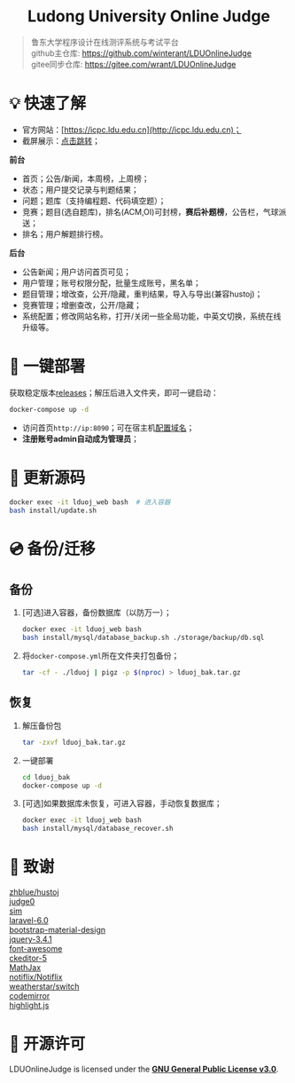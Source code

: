 <h1 align="center">Ludong University Online Judge</h1>

> 鲁东大学程序设计在线测评系统与考试平台  
github主仓库: <https://github.com/winterant/LDUOnlineJudge>  
gitee同步仓库: <https://gitee.com/wrant/LDUOnlineJudge>  

# 💡 快速了解

+ 官方网站：[https://icpc.ldu.edu.cn](http://icpc.ldu.edu.cn)；
+ 截屏展示：[点击跳转](https://blog.csdn.net/winter2121/article/details/105294224)；

**前台**

+ 首页；公告/新闻，本周榜，上周榜；
+ 状态；用户提交记录与判题结果；
+ 问题；题库（支持编程题、代码填空题）；
+ 竞赛；题目(选自题库)，排名(ACM,OI)可封榜，**赛后补题榜**，公告栏，气球派送；
+ 排名；用户解题排行榜。

**后台**

+ 公告新闻；用户访问首页可见；
+ 用户管理；账号权限分配，批量生成账号，黑名单；
+ 题目管理；增改查，公开/隐藏，重判结果，导入与导出(兼容hustoj)；
+ 竞赛管理；增删查改，公开/隐藏；
+ 系统配置；修改网站名称，打开/关闭一些全局功能，中英文切换，系统在线升级等。

# 🔨 一键部署
获取稳定版本[releases](https://github.com/winterant/LDUOnlineJudge/releases)；解压后进入文件夹，即可一键启动：

```bash
docker-compose up -d
```

- 访问首页`http://ip:8090`；可在宿主机[配置域名](https://blog.csdn.net/winter2121/article/details/107783085)；
- **注册账号admin自动成为管理员**；

# 🚗 更新源码

```bash
docker exec -it lduoj_web bash  # 进入容器
bash install/update.sh
```

# 💿 备份/迁移

## 备份
1. [可选]进入容器，备份数据库（以防万一）；
    ```bash
    docker exec -it lduoj_web bash
    bash install/mysql/database_backup.sh ./storage/backup/db.sql
    ```
1. 将`docker-compose.yml`所在文件夹打包备份；
    ```bash
    tar -cf - ./lduoj | pigz -p $(nproc) > lduoj_bak.tar.gz
    ```

## 恢复
1. 解压备份包
    ```bash
    tar -zxvf lduoj_bak.tar.gz
    ```
2. 一键部署
    ```bash
    cd lduoj_bak
    docker-compose up -d
    ```
3. [可选]如果数据库未恢复，可进入容器，手动恢复数据库；
    ```bash
    docker exec -it lduoj_web bash
    bash install/mysql/database_recover.sh
    ```

# 💝 致谢

[zhblue/hustoj](https://github.com/zhblue/hustoj)  
[judge0](https://judge0.com/)  
[sim](https://dickgrune.com/Programs/similarity_tester/)  
[laravel-6.0](https://laravel.com/)  
[bootstrap-material-design](https://fezvrasta.github.io/bootstrap-material-design/)  
[jquery-3.4.1](https://jquery.com/)  
[font-awesome](http://www.fontawesome.com.cn/)  
[ckeditor-5](https://ckeditor.com/ckeditor-5/)  
[MathJax](https://www.mathjax.org/)  
[notiflix/Notiflix](https://github.com/notiflix/Notiflix)  
[weatherstar/switch](https://github.com/weatherstar/switch)  
[codemirror](https://codemirror.net/)  
[highlight.js](https://highlightjs.org/)  

# 📜 开源许可

LDUOnlineJudge is licensed under the
**[GNU General Public License v3.0](https://github.com/winterant/LDUOnlineJudge/blob/master/LICENSE)**.
